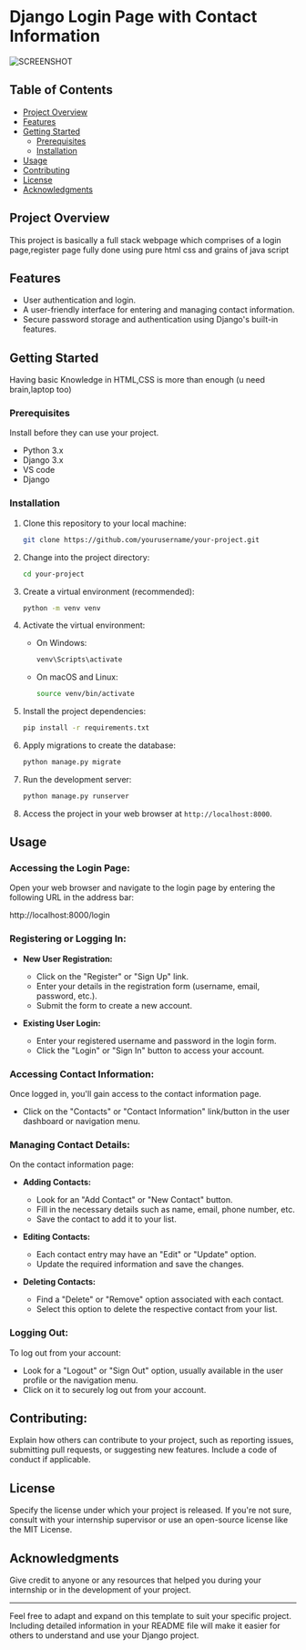 

# Django Login Page with Contact Information

![SCREENSHOT](/projectdjango/images/redmeimg.png)

## Table of Contents

- [Project Overview](#project-overview)
- [Features](#features)
- [Getting Started](#getting-started)
  - [Prerequisites](#prerequisites)
  - [Installation](#installation)
- [Usage](#usage)
- [Contributing](#contributing)
- [License](#license)
- [Acknowledgments](#acknowledgments)

## Project Overview

This project is basically a full stack webpage which comprises of a login page,register page fully done using pure html css and grains of java script

## Features

- User authentication and login.
- A user-friendly interface for entering and managing contact information.
- Secure password storage and authentication using Django's built-in features.

## Getting Started

Having basic Knowledge in HTML,CSS is more than enough (u need brain,laptop too)

### Prerequisites

Install before they can use your project. 

- Python 3.x
- Django 3.x
- VS code
- Django 

### Installation


1. Clone this repository to your local machine:

   ```bash
   git clone https://github.com/yourusername/your-project.git
   ```

2. Change into the project directory:

   ```bash
   cd your-project
   ```

3. Create a virtual environment (recommended):

   ```bash
   python -m venv venv
   ```

4. Activate the virtual environment:

   - On Windows:

     ```bash
     venv\Scripts\activate
     ```

   - On macOS and Linux:

     ```bash
     source venv/bin/activate
     ```

5. Install the project dependencies:

   ```bash
   pip install -r requirements.txt
   ```

6. Apply migrations to create the database:

   ```bash
   python manage.py migrate
   ```

7. Run the development server:

   ```bash
   python manage.py runserver
   ```

8. Access the project in your web browser at `http://localhost:8000`.

## Usage

### Accessing the Login Page:

Open your web browser and navigate to the login page by entering the following URL in the address bar:

http://localhost:8000/login


### Registering or Logging In:

- **New User Registration:**
  - Click on the "Register" or "Sign Up" link.
  - Enter your details in the registration form (username, email, password, etc.).
  - Submit the form to create a new account.

- **Existing User Login:**
  - Enter your registered username and password in the login form.
  - Click the "Login" or "Sign In" button to access your account.

### Accessing Contact Information:

Once logged in, you'll gain access to the contact information page.

- Click on the "Contacts" or "Contact Information" link/button in the user dashboard or navigation menu.

### Managing Contact Details:

On the contact information page:

- **Adding Contacts:**
  - Look for an "Add Contact" or "New Contact" button.
  - Fill in the necessary details such as name, email, phone number, etc.
  - Save the contact to add it to your list.

- **Editing Contacts:**
  - Each contact entry may have an "Edit" or "Update" option.
  - Update the required information and save the changes.

- **Deleting Contacts:**
  - Find a "Delete" or "Remove" option associated with each contact.
  - Select this option to delete the respective contact from your list.

### Logging Out:

To log out from your account:

- Look for a "Logout" or "Sign Out" option, usually available in the user profile or the navigation menu.
- Click on it to securely log out from your account.

## Contributing:

Explain how others can contribute to your project, such as reporting issues, submitting pull requests, or suggesting new features. Include a code of conduct if applicable.

## License

Specify the license under which your project is released. If you're not sure, consult with your internship supervisor or use an open-source license like the MIT License.

## Acknowledgments

Give credit to anyone or any resources that helped you during your internship or in the development of your project.

---

Feel free to adapt and expand on this template to suit your specific project. Including detailed information in your README file will make it easier for others to understand and use your Django project.